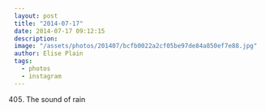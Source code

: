 ```yaml
---
layout: post
title: "2014-07-17"
date: 2014-07-17 09:12:15
description: 
image: "/assets/photos/201407/bcfb0022a2cf05be97de84a850ef7e88.jpg"
author: Elise Plain
tags: 
  - photos
  - instagram
---
```


405. The sound of rain
<p></p>
